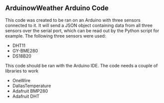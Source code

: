 ## ArduinowWeather Arduino Code
This code was created to be ran on an Arduino with three sensors connected to it. It will send a JSON object containing data from all three sensors over the serial port, which can be read out by the Python script for example. The following three sensors were used:
* DHT11
* GY-BME280
* DS18B20

This code should be ran with the Arduino IDE. The code needs a couple of libraries to work
* OneWire
* DallasTemperature
* Adafruit BMP280
* Adafruit DHT
